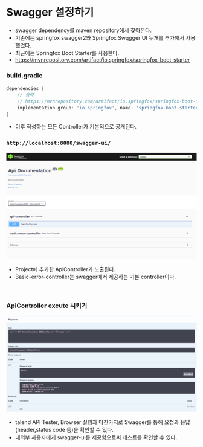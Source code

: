 # Swagger 설정하기
- swagger dependency를 maven repository에서 찾아온다.
- 기존에는 springfox swagger2와 Springfox Swqgger UI 두개를 추가해서 사용했었다.
- 최근에는 Springfox Boot Starter를 사용한다.
- https://mvnrepository.com/artifact/io.springfox/springfox-boot-starter

### build.gradle
```gradle
dependencies {
	// 생략
	// https://mvnrepository.com/artifact/io.springfox/springfox-boot-starter
	implementation group: 'io.springfox', name: 'springfox-boot-starter', version: '3.0.0'
}
```

- 이후 작성하는 모든 Controller가 기본적으로 공개된다.

### `http://localhost:8080/swagger-ui/`

<img src="./img/swagger_ui.PNG">

- Project에 추가한 ApiController가 노출된다.
- Basic-error-controller는 swagger에서 제공하는 기본 controller이다.

<br>

### ApiController excute 시키기
<img src="./img/swagger_response.PNG">

- talend API Tester, Browser 실행과 마찬가지로 Swagger를 통해 요청과 응답 (header,status code 등)을 확인할 수 있다.
- 내외부 사용자에게 swagger-ui를 제공함으로써 테스트를 확인할 수 있다.